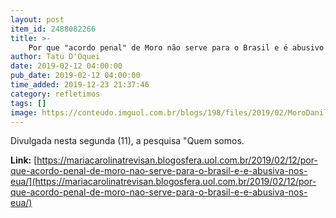 ```yaml
---
layout: post
item_id: 2488082266
title: >-
    Por que "acordo penal" de Moro não serve para o Brasil e é abusivo nos EUA
author: Tatu D'Oquei
date: 2019-02-12 04:00:00
pub_date: 2019-02-12 04:00:00
time_added: 2019-12-23 21:37:46
category: refletimos
tags: []
image: https://conteudo.imguol.com.br/blogs/198/files/2019/02/MoroDaniloVerpa-615x300.jpg
---
```


Divulgada nesta segunda (11), a pesquisa "Quem somos.

**Link:** [https://mariacarolinatrevisan.blogosfera.uol.com.br/2019/02/12/por-que-acordo-penal-de-moro-nao-serve-para-o-brasil-e-e-abusiva-nos-eua/](https://mariacarolinatrevisan.blogosfera.uol.com.br/2019/02/12/por-que-acordo-penal-de-moro-nao-serve-para-o-brasil-e-e-abusiva-nos-eua/)

